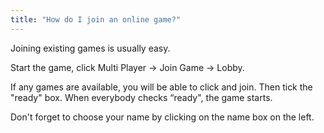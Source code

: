 ```yaml
---
title: "How do I join an online game?"
---
```


Joining existing games is usually easy.

Start the game, click Multi Player → Join Game → Lobby.

If any games are available, you will be able to click and join. Then tick the "ready" box. When everybody checks “ready", the game starts.

Don't forget to choose your name by clicking on the name box on the left. 
